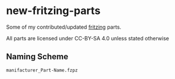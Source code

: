 # new-fritzing-parts
Some of my contributed/updated [fritzing](https://fritzing.org) parts.

All parts are licensed under CC-BY-SA 4.0 unless stated otherwise

## Naming Scheme

```
manifacturer_Part-Name.fzpz
```
